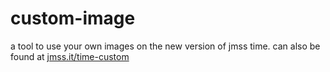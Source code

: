 # custom-image
a tool to use your own images on the new version of jmss time. can also be found at [jmss.it/time-custom](https://jmss.it/time-custom)
